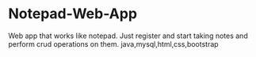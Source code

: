 # Notepad-Web-App

Web app that works like notepad.
Just register and start taking notes and perform crud operations on them.
java,mysql,html,css,bootstrap

